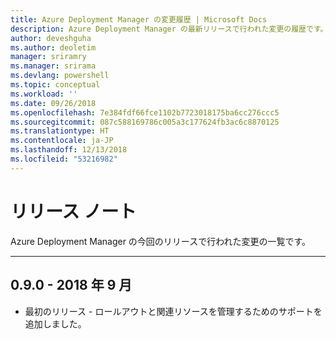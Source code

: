 ```yaml
---
title: Azure Deployment Manager の変更履歴 | Microsoft Docs
description: Azure Deployment Manager の最新リリースで行われた変更の履歴です。
author: deveshguha
ms.author: deoletim
manager: sriramry
ms.manager: srirama
ms.devlang: powershell
ms.topic: conceptual
ms.workload: ''
ms.date: 09/26/2018
ms.openlocfilehash: 7e384fdf66fce1102b7723018175ba6cc276ccc5
ms.sourcegitcommit: 087c588169786c005a3c177624fb3ac6c8870125
ms.translationtype: HT
ms.contentlocale: ja-JP
ms.lasthandoff: 12/13/2018
ms.locfileid: "53216982"
---
```

# <a name="release-notes"></a>リリース ノート

Azure Deployment Manager の今回のリリースで行われた変更の一覧です。

---
## <a name="090---september-2018"></a>0.9.0 - 2018 年 9 月
* 最初のリリース - ロールアウトと関連リソースを管理するためのサポートを追加しました。